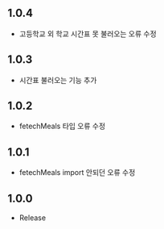 ## 1.0.4

* 고등학교 외 학교 시간표 못 불러오는 오류 수정

## 1.0.3

* 시간표 불러오는 기능 추가

## 1.0.2

* fetechMeals 타입 오류 수정

## 1.0.1

* fetechMeals import 안되던 오류 수정

## 1.0.0

* Release